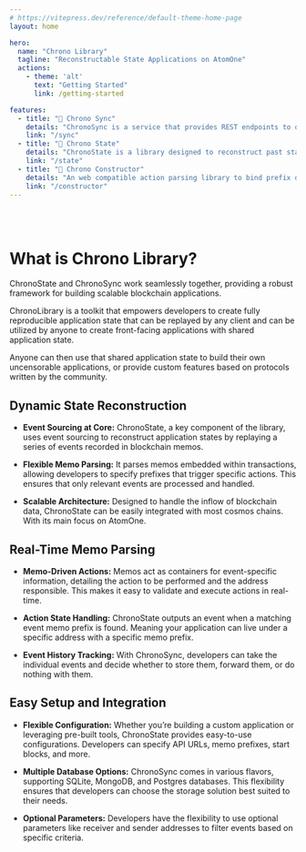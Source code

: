 ```yaml
---
# https://vitepress.dev/reference/default-theme-home-page
layout: home

hero:
  name: "Chrono Library"
  tagline: "Reconstructable State Applications on AtomOne"
  actions:
    - theme: 'alt'
      text: "Getting Started"
      link: /getting-started

features:
  - title: "🔗 Chrono Sync"
    details: "ChronoSync is a service that provides REST endpoints to query memos as they are processed from blockchain events."
    link: "/sync"
  - title: "🔗 Chrono State"
    details: "ChronoState is a library designed to reconstruct past states and validate present actions in applications by leveraging event sourcing."
    link: "/state"
  - title: "🔗 Chrono Constructor"
    details: "An web compatible action parsing library to bind prefix data to functions to reconstruct state on client-side."
    link: "/constructor"
---
```


<br />
<br />

# What is Chrono Library?

ChronoState and ChronoSync work seamlessly together, providing a robust framework for building scalable blockchain applications.

ChronoLibrary is a toolkit that empowers developers to create fully reproducible application state that can be replayed by any client and can be utilized by anyone to create front-facing applications with shared application state.

Anyone can then use that shared application state to build their own uncensorable applications, or provide custom features based on protocols written by the community.

## Dynamic State Reconstruction

* **Event Sourcing at Core:** ChronoState, a key component of the library, uses event sourcing to reconstruct application states by replaying a series of events recorded in blockchain memos.

* **Flexible Memo Parsing:** It parses memos embedded within transactions, allowing developers to specify prefixes that trigger specific actions. This ensures that only relevant events are processed and handled.

* **Scalable Architecture:** Designed to handle the inflow of blockchain data, ChronoState can be easily integrated with most cosmos chains. With its main focus on AtomOne.

## Real-Time Memo Parsing

* **Memo-Driven Actions:** Memos act as containers for event-specific information, detailing the action to be performed and the address responsible. This makes it easy to validate and execute actions in real-time.

* **Action State Handling:** ChronoState outputs an event when a matching event memo prefix is found. Meaning your application can live under a specific address with a specific memo prefix.

* **Event History Tracking:** With ChronoSync, developers can take the individual events and decide whether to store them, forward them, or do nothing with them.

## Easy Setup and Integration

* **Flexible Configuration:** Whether you’re building a custom application or leveraging pre-built tools, ChronoState provides easy-to-use configurations. Developers can specify API URLs, memo prefixes, start blocks, and more.

* **Multiple Database Options:** ChronoSync comes in various flavors, supporting SQLite, MongoDB, and Postgres databases. This flexibility ensures that developers can choose the storage solution best suited to their needs.

* **Optional Parameters:** Developers have the flexibility to use optional parameters like receiver and sender addresses to filter events based on specific criteria.